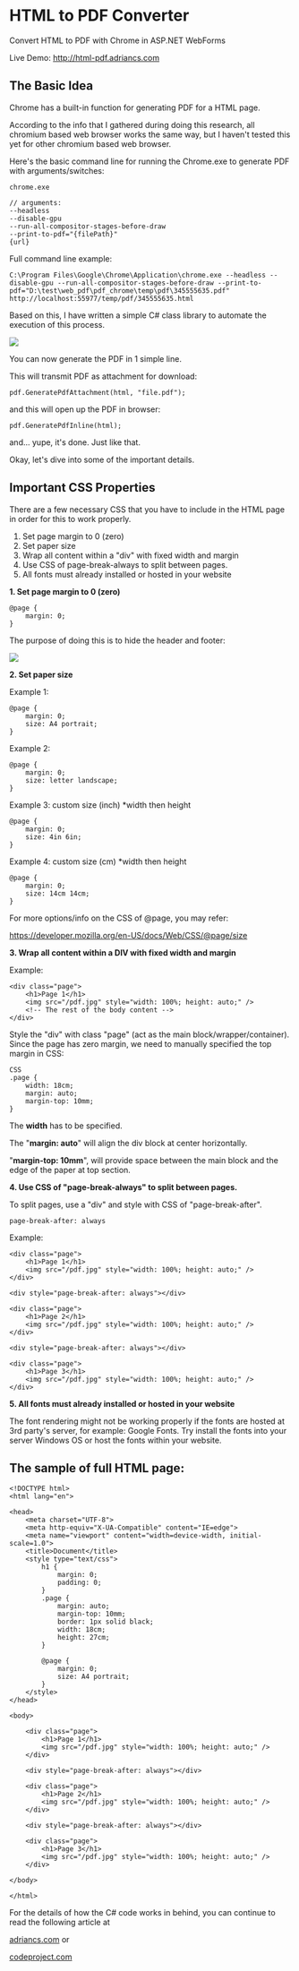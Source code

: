 # HTML to PDF Converter
Convert HTML to PDF with Chrome in ASP.NET WebForms

Live Demo: http://html-pdf.adriancs.com

## The Basic Idea

Chrome has a built-in function for generating PDF for a HTML page.

According to the info that I gathered during doing this research, all chromium based web browser works the same way, but I haven't tested this yet for other chromium based web browser.

Here's the basic command line for running the Chrome.exe to generate PDF with arguments/switches:

```
chrome.exe

// arguments:
--headless
--disable-gpu
--run-all-compositor-stages-before-draw
--print-to-pdf="{filePath}"
{url}
```
Full command line example:

```
C:\Program Files\Google\Chrome\Application\chrome.exe --headless --disable-gpu --run-all-compositor-stages-before-draw --print-to-pdf="D:\test\web_pdf\pdf_chrome\temp\pdf\345555635.pdf" http://localhost:55977/temp/pdf/345555635.html
```
Based on this, I have written a simple C# class library to automate the execution of this process.

![](https://www.codeproject.com/KB/Articles/5347275/01-r-700.png)

You can now generate the PDF in 1 simple line.

This will transmit PDF as attachment for download:
```
pdf.GeneratePdfAttachment(html, "file.pdf");
```
and this will open up the PDF in browser:
```
pdf.GeneratePdfInline(html);
```
and... yupe, it's done. Just like that.

Okay, let's dive into some of the important details.

## Important CSS Properties
There are a few necessary CSS that you have to include in the HTML page in order for this to work properly.

1. Set page margin to 0 (zero)
2. Set paper size
3. Wrap all content within a "div" with fixed width and margin
4. Use CSS of page-break-always to split between pages.
5. All fonts must already installed or hosted in your website

**1. Set page margin to 0 (zero)**
```
@page {
    margin: 0;
}
```
The purpose of doing this is to hide the header and footer:

![](https://www.codeproject.com/KB/Articles/5347275/03.png)

**2. Set paper size**

Example 1:
```
@page {
    margin: 0;
    size: A4 portrait;
}
```
Example 2:
```
@page {
    margin: 0;
    size: letter landscape;
}
```
Example 3: custom size (inch) *width then height
```
@page {
    margin: 0;
    size: 4in 6in;
}
```
Example 4: custom size (cm) *width then height
```
@page {
    margin: 0;
    size: 14cm 14cm;
}
```
For more options/info on the CSS of @page, you may refer:

https://developer.mozilla.org/en-US/docs/Web/CSS/@page/size

**3. Wrap all content within a DIV with fixed width and margin**

Example:
```
<div class="page">
    <h1>Page 1</h1>
    <img src="/pdf.jpg" style="width: 100%; height: auto;" />
    <!-- The rest of the body content -->
</div>
```
Style the "div" with class "page" (act as the main block/wrapper/container). Since the page has zero margin, we need to manually specified the top margin in CSS:
```
CSS
.page {
    width: 18cm;
    margin: auto;
    margin-top: 10mm;
}
```
The **width** has to be specified.

The "**margin: auto**" will align the div block at center horizontally.

"**margin-top: 10mm**", will provide space between the main block and the edge of the paper at top section.

**4. Use CSS of "page-break-always" to split between pages.**

To split pages, use a "div" and style with CSS of "page-break-after".
```
page-break-after: always
```
Example:
```
<div class="page">
    <h1>Page 1</h1>
    <img src="/pdf.jpg" style="width: 100%; height: auto;" />
</div>

<div style="page-break-after: always"></div>

<div class="page">
    <h1>Page 2</h1>
    <img src="/pdf.jpg" style="width: 100%; height: auto;" />
</div>

<div style="page-break-after: always"></div>

<div class="page">
    <h1>Page 3</h1>
    <img src="/pdf.jpg" style="width: 100%; height: auto;" />
</div>
```
**5. All fonts must already installed or hosted in your website**

The font rendering might not be working properly if the fonts are hosted at 3rd party's server, for example: Google Fonts. Try install the fonts into your server Windows OS or host the fonts within your website.

## The sample of full HTML page:
``` 
<!DOCTYPE html>
<html lang="en">

<head>
    <meta charset="UTF-8">
    <meta http-equiv="X-UA-Compatible" content="IE=edge">
    <meta name="viewport" content="width=device-width, initial-scale=1.0">
    <title>Document</title>
    <style type="text/css">
        h1 {
            margin: 0;
            padding: 0;
        }
        .page {
            margin: auto;
            margin-top: 10mm;
            border: 1px solid black;
            width: 18cm;
            height: 27cm;
        }

        @page {
            margin: 0;
            size: A4 portrait;
        }
    </style>
</head>

<body>

    <div class="page">
        <h1>Page 1</h1>
        <img src="/pdf.jpg" style="width: 100%; height: auto;" />
    </div>

    <div style="page-break-after: always"></div>

    <div class="page">
        <h1>Page 2</h1>
        <img src="/pdf.jpg" style="width: 100%; height: auto;" />
    </div>

    <div style="page-break-after: always"></div>

    <div class="page">
        <h1>Page 3</h1>
        <img src="/pdf.jpg" style="width: 100%; height: auto;" />
    </div>

</body>

</html>
```
For the details of how the C# code works in behind, you can continue to read the following article at

[adriancs.com](https://adriancs.com/aspnet-webforms/433/convert-html-to-pdf-with-chrome-in-asp-net-webforms/) or

[codeproject.com](https://www.codeproject.com/Articles/5347275/Convert-HTML-to-PDF-with-Chrome-in-ASP-NET-WebForm)
